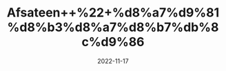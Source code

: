 ---
title: 'Afsateen++%22+%d8%a7%d9%81%d8%b3%d8%a7%d8%b7%db%8c%d9%86'
date: '2022-11-17' 
metatag: '' 
inventory: '0' 
draft: false 
# meta description 
shortDescripton: 'Worm+Wood+%22Traditionally%2c+wormwood+is+regarded+as+a+useful+remedy+for+liver+and+gallbladder+problems.+Wormwood+contains+strong+bitter+agents+known+as+absinthin+and+anabsinthin%2c+which+stimulate+digestive+and+gallbladder+'
description: 'Herbs+%d8%ac%da%91%db%8c+%d8%a8%d9%88%d9%b9%db%8c'
longdescription: ''
tags: ''
brand: ''
subCategory: ''
unit: '50 gm-Pk'
sellCount: '0'
featured: True
# product Price
price: '60.0'
# Product Short Description
shortDescription: 'Worm+Wood+%22Traditionally%2c+wormwood+is+regarded+as+a+useful+remedy+for+liver+and+gallbladder+problems.+Wormwood+contains+strong+bitter+agents+known+as+absinthin+and+anabsinthin%2c+which+stimulate+digestive+and+gallbladder+'
productID: '3D6B87CD-0E29-ED11-9968-005056B3A416'
type: 'products'
category: 'Herbs+%d8%ac%da%91%db%8c+%d8%a8%d9%88%d9%b9%db%8c' 
thumnailproduct: 'https://eraconnect.blob.core.windows.net/product-images/aminsaddiquidawakhana/3D6B87CD-0E29-ED11-9968-005056B3A416.webp' 
images:
  - image: 'https://eraconnect.blob.core.windows.net/product-images/aminsaddiquidawakhana/3D6B87CD-0E29-ED11-9968-005056B3A416.webp'  
Variants:
---